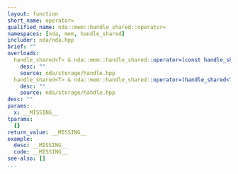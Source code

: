 ```yaml
---
layout: function
short_name: operator=
qualified_name: nda::mem::handle_shared::operator=
namespaces: [nda, mem, handle_shared]
includer: nda/nda.hpp
brief: ""
overloads:
  handle_shared<T> & nda::mem::handle_shared::operator=(const handle_shared<T> & x) noexcept:
    desc: ""
    source: nda/storage/handle.hpp
  handle_shared<T> & nda::mem::handle_shared::operator=(handle_shared<T> && x) noexcept:
    desc: ""
    source: nda/storage/handle.hpp
desc: ""
params:
  x: __MISSING__
tparams:
  {}
return_value: __MISSING__
example:
  desc: __MISSING__
  code: __MISSING__
see-also: []
...
```


